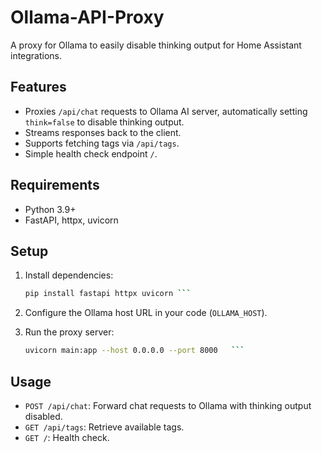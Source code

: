 # Ollama-API-Proxy
A proxy for Ollama to easily disable thinking output for Home Assistant integrations.

## Features

- Proxies `/api/chat` requests to Ollama AI server, automatically setting `think=false` to disable thinking output.
- Streams responses back to the client.
- Supports fetching tags via `/api/tags`.
- Simple health check endpoint `/`.

## Requirements

- Python 3.9+
- FastAPI, httpx, uvicorn

## Setup

1. Install dependencies:

   ```bash
   pip install fastapi httpx uvicorn ```


2. Configure the Ollama host URL in your code (`OLLAMA_HOST`).

3. Run the proxy server:

   ```bash
   uvicorn main:app --host 0.0.0.0 --port 8000   ```


## Usage

* `POST /api/chat`: Forward chat requests to Ollama with thinking output disabled.
* `GET /api/tags`: Retrieve available tags.
* `GET /`: Health check.
